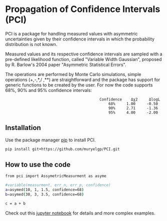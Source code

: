 # Propagation of Confidence Intervals (PCI)

PCI is a package for handling measured values with asymmetric uncertainties given by their confidence intervals in which the probability distribution is not known.

Measured values and its respective confidence intervals are sampled with a pre-defined likelihood function, called "Variable Width Gaussian", 
proposed by R. Barlow's 2004 paper "Asymmetric Statistical Errors".


The operations are performed by Monte Carlo simulations, simple operations (+,-,*,/ ,**) are straightforward and the package has support for generic functions to be created by the user. For now the code supports 68%, 90% and 95% confidence intervals:

                                              Confidence	Δχ2     ΔlogL
                                                  68%     1.00     -0.50
                                                  90%     2.71     -1.36
                                                  95%     4.00     -2.00



## Installation

Use the package manager [pip](https://pip.pypa.io/en/stable/) to install PCI.

```bash
pip install git+https://github.com/muryelgp/PCI.git
```

## How to use the code

```bash
from pci import AssymetricMeasurment as asyme

#variable(measurment, err_n, err_p, confidence)
a=asymed(10, 1, 1.5, confidence=68)
b=asymed(30, 3, 3.5, confidence=68)

c = a + b 
```
Check out this [jupyter notebook](https://github.com/muryelgp/PCI/blob/master/pci/How_to.ipynb) for details and more complex examples.
